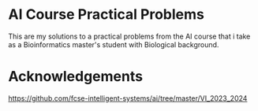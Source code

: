 # AI Course Practical Problems
This are my solutions to a practical problems from the AI course that i take as a Bioinformatics master's student with Biological background.
# Acknowledgements
https://github.com/fcse-intelligent-systems/ai/tree/master/VI_2023_2024
